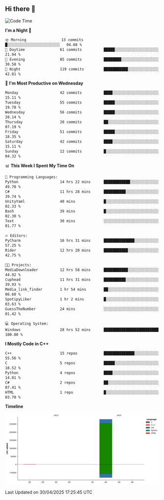 ## Hi there 👋

<!--
**wxrstvrsn/wxrstvrsn** is a ✨ _special_ ✨ repository because its `README.md` (this file) appears on your GitHub profile.

Here are some ideas to get you started:

- 🔭 I’m currently working on ...
- 🌱 I’m currently learning ...
- 👯 I’m looking to collaborate on ...
- 🤔 I’m looking for help with ...
- 💬 Ask me about ...
- 📫 How to reach me: ...
- 😄 Pronouns: ...
- ⚡ Fun fact: ...
-->
<!--START_SECTION:waka-->
![Code Time](http://img.shields.io/badge/Code%20Time-72%20hrs%2033%20mins-blue)

**I'm a Night 🦉** 

```text
🌞 Morning                13 commits          █░░░░░░░░░░░░░░░░░░░░░░░░   04.68 % 
🌆 Daytime                61 commits          █████░░░░░░░░░░░░░░░░░░░░   21.94 % 
🌃 Evening                85 commits          ████████░░░░░░░░░░░░░░░░░   30.58 % 
🌙 Night                  119 commits         ███████████░░░░░░░░░░░░░░   42.81 % 
```
📅 **I'm Most Productive on Wednesday** 

```text
Monday                   42 commits          ████░░░░░░░░░░░░░░░░░░░░░   15.11 % 
Tuesday                  55 commits          █████░░░░░░░░░░░░░░░░░░░░   19.78 % 
Wednesday                56 commits          █████░░░░░░░░░░░░░░░░░░░░   20.14 % 
Thursday                 20 commits          ██░░░░░░░░░░░░░░░░░░░░░░░   07.19 % 
Friday                   51 commits          █████░░░░░░░░░░░░░░░░░░░░   18.35 % 
Saturday                 42 commits          ████░░░░░░░░░░░░░░░░░░░░░   15.11 % 
Sunday                   12 commits          █░░░░░░░░░░░░░░░░░░░░░░░░   04.32 % 
```


📊 **This Week I Spent My Time On** 

```text
💬 Programming Languages: 
Python                   14 hrs 22 mins      ████████████░░░░░░░░░░░░░   49.78 % 
C#                       11 hrs 28 mins      ██████████░░░░░░░░░░░░░░░   39.74 % 
UnityYaml                40 mins             █░░░░░░░░░░░░░░░░░░░░░░░░   02.33 % 
Bash                     39 mins             █░░░░░░░░░░░░░░░░░░░░░░░░   02.30 % 
Text                     30 mins             ░░░░░░░░░░░░░░░░░░░░░░░░░   01.77 % 

🔥 Editors: 
PyCharm                  16 hrs 31 mins      ██████████████░░░░░░░░░░░   57.25 % 
Rider                    12 hrs 20 mins      ███████████░░░░░░░░░░░░░░   42.75 % 

🐱‍💻 Projects: 
MediaDownloader          12 hrs 58 mins      ███████████░░░░░░░░░░░░░░   44.92 % 
Cuphead                  11 hrs 31 mins      ██████████░░░░░░░░░░░░░░░   39.93 % 
Media_link_finder        1 hr 54 mins        ██░░░░░░░░░░░░░░░░░░░░░░░   06.60 % 
SpotipyLiker             1 hr 2 mins         █░░░░░░░░░░░░░░░░░░░░░░░░   03.63 % 
GuessTheNumber           24 mins             ░░░░░░░░░░░░░░░░░░░░░░░░░   01.42 % 

💻 Operating System: 
Windows                  28 hrs 52 mins      █████████████████████████   100.00 % 
```

**I Mostly Code in C++** 

```text
C++                      15 repos            ██████████████░░░░░░░░░░░   55.56 % 
C                        5 repos             █████░░░░░░░░░░░░░░░░░░░░   18.52 % 
Python                   4 repos             ████░░░░░░░░░░░░░░░░░░░░░   14.81 % 
C#                       2 repos             ██░░░░░░░░░░░░░░░░░░░░░░░   07.41 % 
HTML                     1 repo              █░░░░░░░░░░░░░░░░░░░░░░░░   03.70 % 
```



**Timeline**

![Lines of Code chart](https://raw.githubusercontent.com/wxrstvrsn/wxrstvrsn/main/assets/bar_graph.png)


 Last Updated on 30/04/2025 17:25:45 UTC
<!--END_SECTION:waka-->
